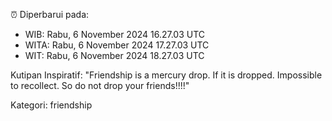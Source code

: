 ⏰ Diperbarui pada:
- WIB: Rabu, 6 November 2024 16.27.03 UTC
- WITA: Rabu, 6 November 2024 17.27.03 UTC
- WIT: Rabu, 6 November 2024 18.27.03 UTC

Kutipan Inspiratif:
"Friendship is a mercury drop. If it is dropped. Impossible to recollect. So do not drop your friends!!!!"


Kategori: friendship

